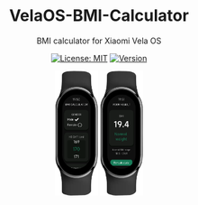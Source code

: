 <div align="center">
  <h1>VelaOS-BMI-Calculator</h1>
  
  BMI calculator for Xiaomi Vela OS

  [![License: MIT](https://img.shields.io/badge/License-MIT-yellow.svg)](#)
  [![Version](https://img.shields.io/badge/version-0.4.9-blue.svg)](#)

   <img src="https://github.com/PRoX2011/VelaOS-BMI-Calculator/raw/main/Xiaomi-Smart-Band-9-2025-08-25-16-51-23.png" width="15%">
   <img src="https://github.com/PRoX2011/VelaOS-BMI-Calculator/raw/main/Xiaomi-Smart-Band-9-2025-08-25-16-51-36.png" width="15%">
   
</div>
